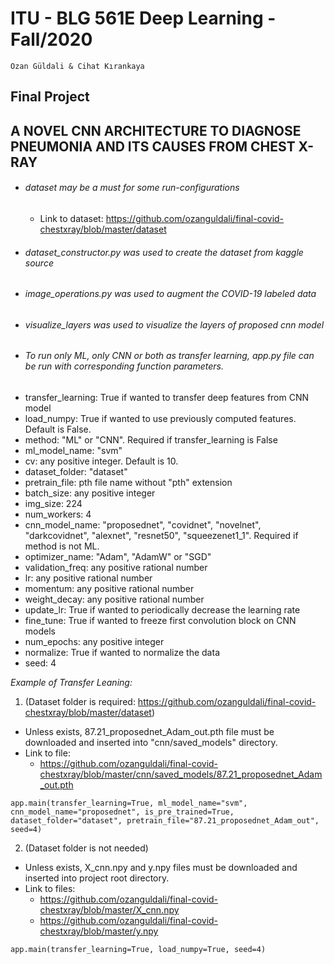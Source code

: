# ITU - BLG 561E Deep Learning - Fall/2020
`Ozan Güldali & Cihat Kırankaya`

## Final Project

## A NOVEL CNN ARCHITECTURE TO DIAGNOSE PNEUMONIA AND ITS CAUSES FROM CHEST X-RAY

* ###### dataset may be a must for some run-configurations
    - Link to dataset: https://github.com/ozanguldali/final-covid-chestxray/blob/master/dataset
* ###### dataset_constructor.py was used to create the dataset from kaggle source
* ###### image_operations.py was used to augment the COVID-19 labeled data
* ###### visualize_layers was used to visualize the layers of proposed cnn model
* ###### To run only ML, only CNN or both as transfer learning, app.py file can be run with corresponding function parameters.

- transfer_learning: True if wanted to transfer deep features from CNN model
- load_numpy: True if wanted to use previously computed features. Default is False.
- method: "ML" or "CNN". Required if transfer_learning is False
- ml_model_name: "svm"
- cv: any positive integer. Default is 10.
- dataset_folder: "dataset"
- pretrain_file: pth file name without "pth" extension
- batch_size: any positive integer
- img_size: 224
- num_workers: 4
- cnn_model_name: "proposednet", "covidnet", "novelnet", "darkcovidnet", "alexnet", "resnet50", "squeezenet1_1". Required if method is not ML.
- optimizer_name: "Adam", "AdamW" or "SGD"
- validation_freq: any positive rational number
- lr: any positive rational number
- momentum: any positive rational number
- weight_decay: any positive rational number
- update_lr: True if wanted to periodically decrease the learning rate
- fine_tune: True if wanted to freeze first convolution block on CNN models
- num_epochs: any positive integer       
- normalize: True if wanted to normalize the data
- seed: 4

_Example of Transfer Leaning:_
1. (Dataset folder is required: https://github.com/ozanguldali/final-covid-chestxray/blob/master/dataset)
- Unless exists, 87.21_proposednet_Adam_out.pth file must be downloaded and inserted into "cnn/saved_models" directory.
- Link to file:
  - https://github.com/ozanguldali/final-covid-chestxray/blob/master/cnn/saved_models/87.21_proposednet_Adam_out.pth
    
`app.main(transfer_learning=True, ml_model_name="svm", cnn_model_name="proposednet", is_pre_trained=True,
         dataset_folder="dataset", pretrain_file="87.21_proposednet_Adam_out", seed=4)`
  
2. (Dataset folder is not needed)
- Unless exists, X_cnn.npy and y.npy files must be downloaded and inserted into project root directory.
- Link to files: 
  - https://github.com/ozanguldali/final-covid-chestxray/blob/master/X_cnn.npy
  - https://github.com/ozanguldali/final-covid-chestxray/blob/master/y.npy
    
`app.main(transfer_learning=True, load_numpy=True, seed=4)`


  
